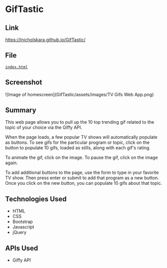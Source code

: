 # GifTastic

## Link

https://lnicholskara.github.io/GifTastic/

## File

[`index.html`](index.html)

## Screenshot

![Image of homescreen](GifTastic/assets/images/TV Gifs Web App.png)

## Summary

This web page allows you to pull up the 10 top trending gif related to the topic of your choice via the Giffy API.

When the page loads, a few popular TV shows will automatically populate as buttons. To see gifs for the particular program or topic, click on the button to populate 10 gifs, loaded as stills, along with each gif's rating.

To animate the gif, click on the image. To pause the gif, click on the image again.

To add additional buttons to the page, use the form to type in your favorite TV show. Then press enter or submit to add that program as a new button. Once you click on the new button, you can populate 10 gifs about that topic.

## Technologies Used

* HTML
* CSS
* Bootstrap
* Javascript
* jQuery

## APIs Used

* Giffy API
